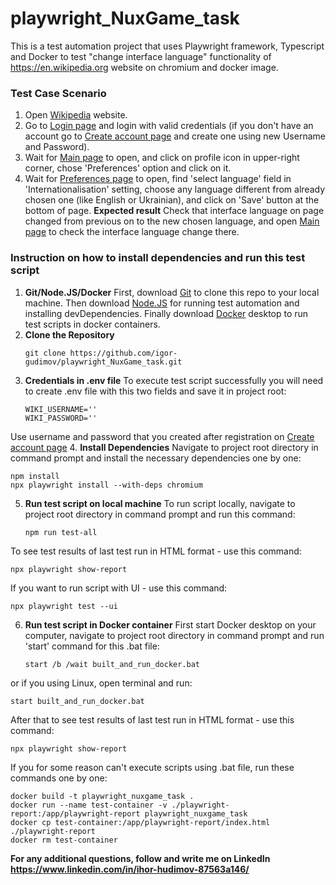 # playwright_NuxGame_task

This is a test automation project that uses Playwright framework, Typescript and Docker to test "change interface language" functionality of https://en.wikipedia.org website on chromium and docker image. 

### Test Case Scenario
1. Open [Wikipedia](https://en.wikipedia.org) website.
2. Go to [Login page](https://en.wikipedia.org/w/index.php?title=Special:UserLogin) and login with valid credentials 
(if you don't have an account go to [Create account page](https://en.wikipedia.org/w/index.php?title=Special:CreateAccount) and create one using new Username and Password).
3. Wait for [Main page](https://en.wikipedia.org/wiki/Main_Page) to open, and click on profile icon in upper-right corner,
chose 'Preferences' option and click on it.
4. Wait for [Preferences page](https://en.wikipedia.org/wiki/Special:Preferences) to open, find 'select language' field in 
'Internationalisation' setting, choose any language different from already chosen one (like English or Ukrainian), 
and click on 'Save' button at the bottom of page.
**Expected result**
Check that interface language on page changed from previous on to the new chosen language, and open [Main page](https://en.wikipedia.org/wiki/Main_Page) to check the interface language change there.

### Instruction on how to install dependencies and run this test script
1. **Git/Node.JS/Docker** 
First, download [Git](https://git-scm.com/downloads) to clone this repo to your local machine.
Then download [Node.JS](https://nodejs.org/en) for running test automation and installing devDependencies.
Finally download [Docker](https://www.docker.com/) desktop to run test scripts in docker containers.
2. **Clone the Repository** 
   ```
   git clone https://github.com/igor-gudimov/playwright_NuxGame_task.git
   ```
3. **Credentials in .env file**
To execute test script successfully you will need to create .env file with this two fields and save it in project root:
   ```
   WIKI_USERNAME=''
   WIKI_PASSWORD=''
   ```
Use username and password that you created after registration on [Create account page](https://en.wikipedia.org/w/index.php?title=Special:CreateAccount)
4. **Install Dependencies**
Navigate to project root directory in command prompt and install the necessary dependencies one by one:
   ```
   npm install
   npx playwright install --with-deps chromium
   ```
5. **Run test script on local machine**
To run script locally, navigate to project root directory in command prompt and run this command:
   ```
   npm run test-all
   ```
To see test results of last test run in HTML format - use this command:
   ```
   npx playwright show-report
   ```
If you want to run script with UI - use this command:
   ```
   npx playwright test --ui
   ```
6. **Run test script in Docker container**
First start Docker desktop on your computer, navigate to project root directory in command prompt and run 'start' command for this .bat file:
   ```
   start /b /wait built_and_run_docker.bat
   ```
or if you using Linux, open terminal and run:
   ```
   start built_and_run_docker.bat
   ```
After that to see test results of last test run in HTML format - use this command:
   ```
   npx playwright show-report
   ```
If you for some reason can't execute scripts using .bat file, run these commands one by one:
   ```
   docker build -t playwright_nuxgame_task .
   docker run --name test-container -v ./playwright-report:/app/playwright-report playwright_nuxgame_task
   docker cp test-container:/app/playwright-report/index.html ./playwright-report
   docker rm test-container
   ```
   
   **For any additional questions, follow and write me on LinkedIn https://www.linkedin.com/in/ihor-hudimov-87563a146/**